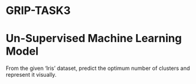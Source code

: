 # GRIP-TASK3

# Un-Supervised Machine Learning Model

From the given ‘Iris’ dataset, predict the optimum number of
clusters and represent it visually.
